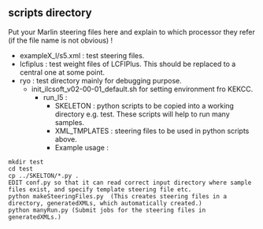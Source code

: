 ## scripts directory


Put your Marlin steering files here and explain to which processor they refer (if the file name is not obvious) !

- exampleX_l/s5.xml : test steering files.  
- lcfiplus : test weight files of LCFIPlus. This should be replaced to a central one at some point.  
- ryo : test directory mainly for debugging purpose.  
  - init_ilcsoft_v02-00-01_default.sh for setting environment fro KEKCC.  
    - run_l5 :   
      - SKELETON : python scripts to be copied into a working directory e.g. test. These scripts will help to run many samples.  
      - XML_TMPLATES : steering files to be used in python scripts above.  
      - Example usage :   
```shell
mkdir test 
cd test    
cp ../SKELTON/*.py .
EDIT conf.py so that it can read correct input directory where sample files exist, and specify template steering file etc. 
python makeSteeringFiles.py  (This creates steering files in a directory, generatedXMLs, which automatically created.)
python manyRun.py (Submit jobs for the steering files in generatedXMLs.)
```  
 	

